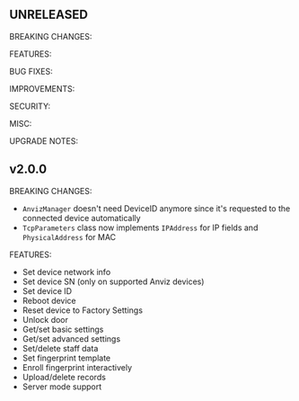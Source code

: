 ## UNRELEASED
BREAKING CHANGES:

FEATURES:

BUG FIXES:

IMPROVEMENTS:

SECURITY:

MISC:

UPGRADE NOTES:

## v2.0.0
BREAKING CHANGES:

* `AnvizManager` doesn't need DeviceID anymore since it's requested to the connected device automatically
* `TcpParameters` class now implements `IPAddress` for IP fields and `PhysicalAddress` for MAC

FEATURES:

* Set device network info
* Set device SN (only on supported Anviz devices)
* Set device ID
* Reboot device
* Reset device to Factory Settings
* Unlock door
* Get/set basic settings
* Get/set advanced settings
* Set/delete staff data
* Set fingerprint template
* Enroll fingerprint interactively
* Upload/delete records
* Server mode support
